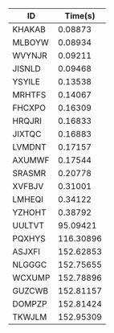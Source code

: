 |ID|Time(s)|
|-|-|
|KHAKAB|0.08873|
|MLBOYW|0.08934|
|WVYNJR|0.09211|
|JISNLD|0.09468|
|YSYILE|0.13538|
|MRHTFS|0.14067|
|FHCXPO|0.16309|
|HRQJRI|0.16833|
|JIXTQC|0.16883|
|LVMDNT|0.17157|
|AXUMWF|0.17544|
|SRASMR|0.20778|
|XVFBJV|0.31001|
|LMHEQI|0.34122|
|YZHOHT|0.38792|
|UULTVT|95.09421|
|PQXHYS|116.30896|
|ASJXFI|152.62853|
|NLGGGC|152.75655|
|WCXUMP|152.78896|
|GUZCWB|152.81157|
|DOMPZP|152.81424|
|TKWJLM|152.95309|
